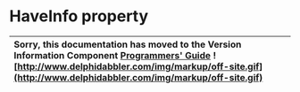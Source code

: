 <a href='Hidden comment: 
$Rev$
$Date$
'></a>

# HaveInfo property #

| Sorry, this documentation has moved to the Version Information Component **[Programmers' Guide](http://wiki.delphidabbler.com/index.php/Docs/TPJVersionInfoHaveInfo)** ![http://www.delphidabbler.com/img/markup/off-site.gif](http://www.delphidabbler.com/img/markup/off-site.gif) |
|:-------------------------------------------------------------------------------------------------------------------------------------------------------------------------------------------------------------------------------------------------------------------------------------|
